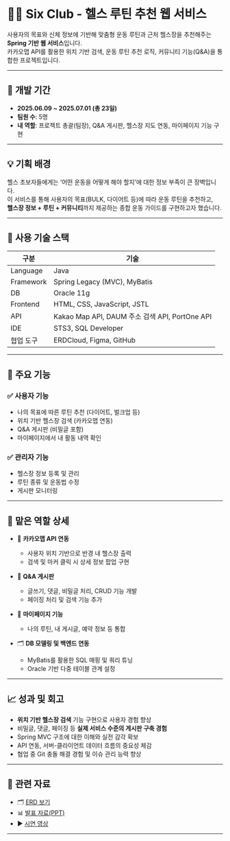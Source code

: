 # 🏋️‍♂️ Six Club - 헬스 루틴 추천 웹 서비스

사용자의 목표와 신체 정보에 기반해 맞춤형 운동 루틴과 근처 헬스장을 추천해주는 **Spring 기반 웹 서비스**입니다.  
카카오맵 API를 활용한 위치 기반 검색, 운동 루틴 추천 로직, 커뮤니티 기능(Q&A)을 통합한 프로젝트입니다.

---

## 📅 개발 기간

- **2025.06.09 ~ 2025.07.01 (총 23일)**  
- **팀원 수**: 5명  
- **내 역할**: 프로젝트 총괄(팀장), Q&A 게시판, 헬스장 지도 연동, 마이페이지 기능 구현

---

## 💡 기획 배경

헬스 초보자들에게는 ‘어떤 운동을 어떻게 해야 할지’에 대한 정보 부족이 큰 장벽입니다.  
이 서비스를 통해 사용자의 목표(BULK, 다이어트 등)에 따라 운동 루틴을 추천하고,  
**헬스장 정보 + 루틴 + 커뮤니티**까지 제공하는 종합 운동 가이드를 구현하고자 했습니다.

---

## 🔧 사용 기술 스택

| 구분 | 기술 |
|------|------|
| Language | Java |
| Framework | Spring Legacy (MVC), MyBatis |
| DB | Oracle 11g |
| Frontend | HTML, CSS, JavaScript, JSTL |
| API | Kakao Map API, DAUM 주소 검색 API, PortOne API |
| IDE | STS3, SQL Developer |
| 협업 도구 | ERDCloud, Figma, GitHub |

---

## 🧩 주요 기능

### ✅ 사용자 기능
- 나의 목표에 따른 루틴 추천 (다이어트, 벌크업 등)
- 위치 기반 헬스장 검색 (카카오맵 연동)
- Q&A 게시판 (비밀글 포함)
- 마이페이지에서 내 활동 내역 확인

### ✅ 관리자 기능
- 헬스장 정보 등록 및 관리
- 루틴 종류 및 운동법 수정
- 게시판 모니터링

---

## 📌 맡은 역할 상세

- 🧭 **카카오맵 API 연동**
  - 사용자 위치 기반으로 반경 내 헬스장 출력
  - 검색 및 마커 클릭 시 상세 정보 팝업 구현

- 🧩 **Q&A 게시판**
  - 글쓰기, 댓글, 비밀글 처리, CRUD 기능 개발
  - 페이징 처리 및 검색 기능 추가

- 📁 **마이페이지 기능**
  - 나의 루틴, 내 게시글, 예약 정보 등 통합

- 🗂️ **DB 모델링 및 백엔드 연동**
  - MyBatis를 활용한 SQL 매핑 및 쿼리 튜닝
  - Oracle 기반 다중 테이블 관계 설정

---

## 📈 성과 및 회고

- **위치 기반 헬스장 검색** 기능 구현으로 사용자 경험 향상  
- 비밀글, 댓글, 페이징 등 **실제 서비스 수준의 게시판 구축 경험**  
- Spring MVC 구조에 대한 이해와 실전 감각 확보  
- API 연동, 서버-클라이언트 데이터 흐름의 중요성 체감  
- 협업 중 Git 충돌 해결 경험 및 이슈 관리 능력 향상

---

## 🔗 관련 자료

- 🗂️ [ERD 보기](https://drive.google.com/file/d/1n9HLfJO5Wy249rfhEKLDPgXreGYw8PHe/view?usp=sharing)  
- 📊 [발표 자료(PPT)](https://docs.google.com/presentation/d/1vfPrJWHc8aXNnSzVaXhsYdm67C1KBYMj/edit?usp=sharing&ouid=106436189513240672230&rtpof=true&sd=true)  
- ▶️ [시연 영상](https://drive.google.com/file/d/19kCE1w9HylECoXPGQJjLQpq3XAsk71DK/view?usp=sharing)

---

